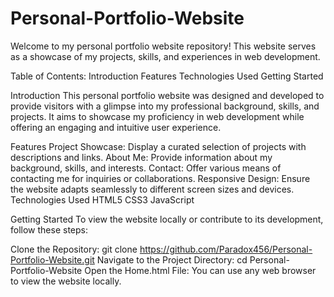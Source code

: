 # Personal-Portfolio-Website
Welcome to my personal portfolio website repository! This website serves as a showcase of my projects, skills, and experiences in web development.

Table of Contents:
Introduction
Features
Technologies Used
Getting Started


Introduction
This personal portfolio website was designed and developed to provide visitors with a glimpse into my professional background, skills, and projects. It aims to showcase my proficiency in web development while offering an engaging and intuitive user experience.

Features
Project Showcase: Display a curated selection of projects with descriptions and links.
About Me: Provide information about my background, skills, and interests.
Contact: Offer various means of contacting me for inquiries or collaborations.
Responsive Design: Ensure the website adapts seamlessly to different screen sizes and devices.
Technologies Used
HTML5
CSS3
JavaScript

Getting Started
To view the website locally or contribute to its development, follow these steps:

Clone the Repository: git clone https://github.com/Paradox456/Personal-Portfolio-Website.git
Navigate to the Project Directory: cd Personal-Portfolio-Website
Open the Home.html File: You can use any web browser to view the website locally.
